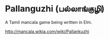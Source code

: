 # Pallanguzhi (பல்லாங்குழி)

A Tamil mancala game being written in Elm.

http://mancala.wikia.com/wiki/Pallankuzhi
